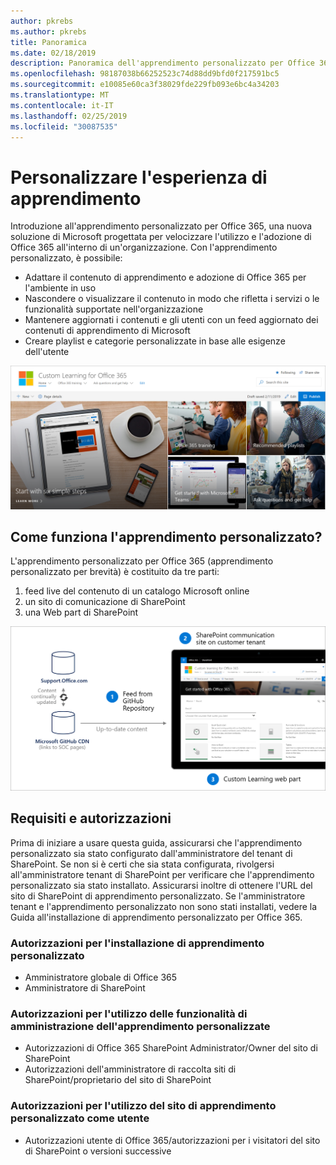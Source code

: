 ```yaml
---
author: pkrebs
ms.author: pkrebs
title: Panoramica
ms.date: 02/18/2019
description: Panoramica dell'apprendimento personalizzato per Office 365 per gli amministratori
ms.openlocfilehash: 98187038b66252523c74d88dd9bfd0f217591bc5
ms.sourcegitcommit: e10085e60ca3f38029fde229fb093e6bc4a34203
ms.translationtype: MT
ms.contentlocale: it-IT
ms.lasthandoff: 02/25/2019
ms.locfileid: "30087535"
---
```

# <a name="customize-the-learning-experience"></a>Personalizzare l'esperienza di apprendimento

Introduzione all'apprendimento personalizzato per Office 365, una nuova soluzione di Microsoft progettata per velocizzare l'utilizzo e l'adozione di Office 365 all'interno di un'organizzazione. Con l'apprendimento personalizzato, è possibile:
- Adattare il contenuto di apprendimento e adozione di Office 365 per l'ambiente in uso 
- Nascondere o visualizzare il contenuto in modo che rifletta i servizi o le funzionalità supportate nell'organizzazione 
- Mantenere aggiornati i contenuti e gli utenti con un feed aggiornato dei contenuti di apprendimento di Microsoft 
- Creare playlist e categorie personalizzate in base alle esigenze dell'utente

![CG-Introducing. png](media/cg-introducing.png)

## <a name="how-does-custom-learning-work"></a>Come funziona l'apprendimento personalizzato?

L'apprendimento personalizzato per Office 365 (apprendimento personalizzato per brevità) è costituito da tre parti: 
1. feed live del contenuto di un catalogo Microsoft online
2. un sito di comunicazione di SharePoint
3. una Web part di SharePoint 

![CG-howitworks. png](media/cg-howitworks.png)

## <a name="requirements-and-permissions"></a>Requisiti e autorizzazioni

Prima di iniziare a usare questa guida, assicurarsi che l'apprendimento personalizzato sia stato configurato dall'amministratore del tenant di SharePoint. Se non si è certi che sia stata configurata, rivolgersi all'amministratore tenant di SharePoint per verificare che l'apprendimento personalizzato sia stato installato. Assicurarsi inoltre di ottenere l'URL del sito di SharePoint di apprendimento personalizzato. Se l'amministratore tenant e l'apprendimento personalizzato non sono stati installati, vedere la Guida all'installazione di apprendimento personalizzato per Office 365. 

### <a name="permissions-to-install-custom-learning"></a>Autorizzazioni per l'installazione di apprendimento personalizzato

- Amministratore globale di Office 365
- Amministratore di SharePoint

### <a name="permissions-to-use-custom-learning-administration-features"></a>Autorizzazioni per l'utilizzo delle funzionalità di amministrazione dell'apprendimento personalizzate

- Autorizzazioni di Office 365 SharePoint Administrator/Owner del sito di SharePoint
- Autorizzazioni dell'amministratore di raccolta siti di SharePoint/proprietario del sito di SharePoint

### <a name="permissions-to-use-the-custom-learning-site-as-a-user"></a>Autorizzazioni per l'utilizzo del sito di apprendimento personalizzato come utente

- Autorizzazioni utente di Office 365/autorizzazioni per i visitatori del sito di SharePoint o versioni successive


